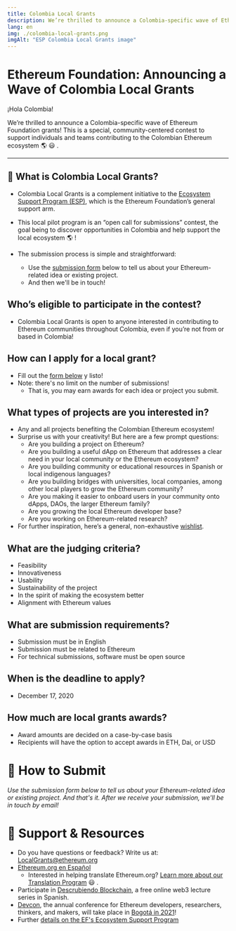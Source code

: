 ```yaml
---
title: Colombia Local Grants
description: We’re thrilled to announce a Colombia-specific wave of Ethereum Foundation grants!
lang: en
img: ./colombia-local-grants.png
imgAlt: "ESP Colombia Local Grants image"
---
```


# **Ethereum Foundation: Announcing a Wave of Colombia Local Grants**

¡Hola Colombia!

We’re thrilled to announce a Colombia-specific wave of Ethereum Foundation grants! This is a special, community-centered contest to support individuals and teams contributing to the Colombian Ethereum ecosystem 🌎 😃 .

---

## 🥭 What is Colombia Local Grants?

- Colombia Local Grants is a complement initiative to the [Ecosystem Support Program (ESP)](/en/), which is the Ethereum Foundation’s general support arm.

- This local pilot program is an “open call for submissions” contest, the goal being to discover opportunities in Colombia and help support the local ecosystem 🌎 !

- The submission process is simple and straightforward:
  - Use the [submission form](/en/local-grants/colombia/#submit) below to tell us about your Ethereum-related idea or existing project.
  - And then we'll be in touch!

## Who’s eligible to participate in the contest?

- Colombia Local Grants is open to anyone interested in contributing to Ethereum communities throughout Colombia, even if you’re not from or based in Colombia!

## How can I apply for a local grant?

- Fill out the [form below](/en/local-grants/colombia/#submit) y listo!
- Note: there's no limit on the number of submissions!
  - That is, you may earn awards for each idea or project you submit.

## What types of projects are you interested in?

- Any and all projects benefiting the Colombian Ethereum ecosystem!
- Surprise us with your creativity! But here are a few prompt questions:
  - Are you building a project on Ethereum?
  - Are you building a useful dApp on Ethereum that addresses a clear need in your local community or the Ethereum ecosystem?
  - Are you building community or educational resources in Spanish or local indigenous languages?
  - Are you building bridges with universities, local companies, among other local players to grow the Ethereum community?
  - Are you making it easier to onboard users in your community onto dApps, DAOs, the larger Ethereum family?
  - Are you growing the local Ethereum developer base?
  - Are you working on Ethereum-related research?
- For further inspiration, here’s a general, non-exhaustive [wishlist](/en/wishlist/).

## What are the judging criteria?

- Feasibility
- Innovativeness
- Usability
- Sustainability of the project
- In the spirit of making the ecosystem better
- Alignment with Ethereum values

## What are submission requirements?

- Submission must be in English
- Submission must be related to Ethereum
- For technical submissions, software must be open source

## When is the deadline to apply?

- December 17, 2020

## How much are local grants awards?

- Award amounts are decided on a case-by-case basis
- Recipients will have the option to accept awards in ETH, Dai, or USD

<!-- TODO add anchor links -->

# 🚀 How to Submit

_Use the submission form below to tell us about your Ethereum-related idea or existing project. And that's it. After we receive your submission, we'll be in touch by email!_

<LocalGrantsForm wave="Colombia" />

# 🦄 Support & Resources

- Do you have questions or feedback? Write us at: LocalGrants@ethereum.org
- [Ethereum.org en Español](https://ethereum.org/es/)
  - Interested in helping translate Ethereum.org? [Learn more about our Translation Program](https://ethereum.org/en/contributing/translation-program/) 😃 .
- Participate in [Descrubiendo Blockchain](https://www.eventbrite.co/e/entradas-descubriendo-blockchain-122482736161), a free online web3 lecture series in Spanish.
- [Devcon](https://devcon.org/), the annual conference for Ethereum developers, researchers, thinkers, and makers, will take place in [Bogotá in 2021](https://blog.ethereum.org/2020/05/28/devcon-hacia-colombia-en-2021/)!
- Further [details on the EF's Ecosystem Support Program](https://esp.ethereum.foundation/en/faq/)
